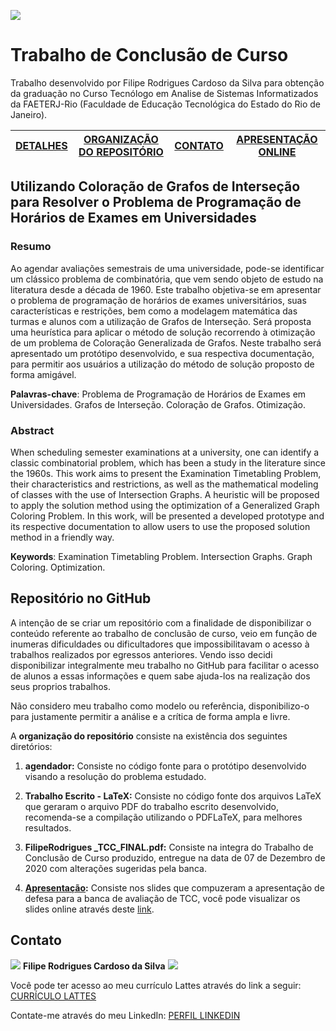 ![](http://www.faeterj-rio.edu.br/wp-content/uploads/2014/05/logo_banner01.jpg)

# Trabalho de Conclusão de Curso

Trabalho desenvolvido por Filipe Rodrigues Cardoso da Silva para obtenção da graduação no Curso Tecnólogo em Analise de Sistemas Informatizados da FAETERJ-Rio (Faculdade de Educação Tecnológica do Estado do Rio de Janeiro).

| [DETALHES](#utilizando-coloração-de-grafos-de-interseção-para-resolver-o-problema-de-programação-de-horários-de-exames-em-universidades) | [ORGANIZAÇÃO DO REPOSITÓRIO](#repositório-no-github)  | [CONTATO](#Contato)  |   [APRESENTAÇÃO ONLINE](https://docs.google.com/presentation/d/e/2PACX-1vR8Ys32LFTvC4UPV_KGc2jU4iX4lF8Fw_6YLNIRQJZNb26okTDRtWCVZuqwHNX-nQvWtK2O3BIBQ4GY/pub?start=true&loop=true&delayms=30000)
| :------------: | :-------------: | :------------: | :------------: |


## Utilizando Coloração de Grafos de Interseção para Resolver o Problema de Programação de Horários de Exames em Universidades


### Resumo 

Ao agendar avaliações semestrais de uma universidade, pode-se identificar um clássico problema de combinatória, que vem sendo objeto de estudo na literatura desde a década de 1960. Este trabalho objetiva-se em apresentar o problema de programação de horários de exames universitários, suas características e restrições, bem como a modelagem matemática das turmas e alunos com a utilização de Grafos de Interseção. Será proposta uma heurística para aplicar o método de solução recorrendo à otimização de um problema de Coloração Generalizada de Grafos. Neste trabalho será apresentado um protótipo desenvolvido, e sua respectiva documentação, para permitir aos usuários a utilização do método de solução proposto de forma amigável.

**Palavras-chave**: Problema de Programação de Horários de Exames em Universidades. Grafos de Interseção. Coloração de Grafos. Otimização.

### Abstract

When scheduling semester examinations at a university, one can identify a classic combinatorial problem, which has been a study in the literature since the 1960s. This work aims to present the Examination Timetabling Problem, their characteristics and restrictions, as well as the mathematical modeling of classes with the use of Intersection Graphs. A heuristic will be proposed to apply the solution method using the optimization of a Generalized Graph Coloring Problem. In this work, will be presented a developed prototype and its respective documentation to allow users to use the proposed solution method in a friendly way.

**Keywords**: Examination Timetabling Problem. Intersection Graphs. Graph Coloring. Optimization.

## Repositório no GitHub

A intenção de se criar um repositório com a finalidade de disponibilizar o conteúdo referente ao trabalho de conclusão de curso, veio em função de inumeras dificuldades ou dificultadores que impossibilitavam o acesso à trabalhos realizados por egressos anteriores. Vendo isso decidi disponibilizar integralmente meu trabalho no GitHub para facilitar o acesso de alunos a essas informações e quem sabe ajuda-los na realização dos seus proprios trabalhos.

Não considero meu trabalho como modelo ou referência, disponibilizo-o para justamente permitir a análise e a crítica de forma ampla e livre.

A **organização do repositório** consiste na existência dos seguintes diretórios:

1. **agendador:** Consiste no código fonte para o protótipo desenvolvido visando a resolução do problema estudado.

2. **Trabalho Escrito - LaTeX:** Consiste no código fonte dos arquivos LaTeX que geraram o arquivo PDF do trabalho escrito desenvolvido, recomenda-se a compilação utilizando o PDFLaTeX, para melhores resultados. 

3. **FilipeRodrigues _TCC_FINAL.pdf:** Consiste na integra do Trabalho de Conclusão de Curso produzido, entregue na data de 07 de Dezembro de 2020 com alterações sugeridas pela banca.

4. **[Apresentação](https://docs.google.com/presentation/d/e/2PACX-1vR8Ys32LFTvC4UPV_KGc2jU4iX4lF8Fw_6YLNIRQJZNb26okTDRtWCVZuqwHNX-nQvWtK2O3BIBQ4GY/pub?start=true&loop=true&delayms=30000):** Consiste nos slides que compuzeram a apresentação de defesa para a banca de avaliação de TCC, você pode visualizar os slides online através deste [link](https://docs.google.com/presentation/d/e/2PACX-1vR8Ys32LFTvC4UPV_KGc2jU4iX4lF8Fw_6YLNIRQJZNb26okTDRtWCVZuqwHNX-nQvWtK2O3BIBQ4GY/pub?start=true&loop=true&delayms=30000).

## Contato

![](https://avatars3.githubusercontent.com/u/31597642?v=4&s=50) **Filipe Rodrigues Cardoso da Silva** [![](https://assets-cdn.github.com/favicon.ico)](https://github.com/FilipeRodrigues3003 "Filipe")

Você pode ter acesso ao meu currículo Lattes através do link a seguir:  [CURRÍCULO LATTES](http://lattes.cnpq.br/3833561082053458 "Currículo de Filipe Rodrigues no padrão Lattes/CNPq")

Contate-me através do meu LinkedIn: [PERFIL LINKEDIN](https://www.linkedin.com/in/filipe-rodrigues-silva/ "Perfil de Filipe Rodrigues no LinkedIn")

